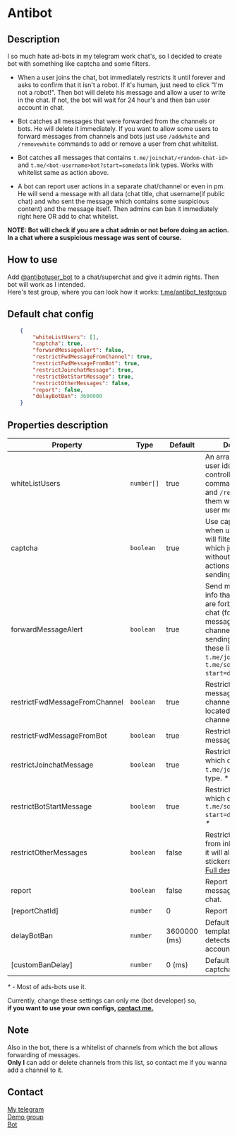 # Antibot

## Description

I so much hate ad-bots in my telegram work chat's, so I decided to create bot with something like captcha and some filters.  

- When a user joins the chat, bot immediately restricts it until forever and asks to confirm that it isn't a robot. If it's human, just need to click "I'm not a robot!". Then bot will delete his message and allow a user to write in the chat. If not, the bot will wait for 24 hour's and then ban user account in chat.  

- Bot catches all messages that were forwarded from the channels or bots. He will delete it immediately. If you want to allow some users to forward messages from channels and bots just use `/addwhite` and `/removewhite` commands to add or remove a user from chat whitelist.

- Bot catches all messages that contains `t.me/joinchat/<random-chat-id>` and `t.me/<bot-username>bot?start=somedata` link types. Works with whitelist same as action above.

- A bot can report user actions in a separate chat/channel or even in pm. He will send a message with all data (chat title, chat username(if public chat) and who sent the message which contains some suspicious content) and the message itself. Then admins can ban it immediately right here OR add to chat whitelist.  

**NOTE: Bot will check if you are a chat admin or not before doing an action. In a chat where a suspicious message was sent of course.**  

## How to use

Add [@antibotuser_bot](https://t.me/antibotuser_bot) to a chat/superchat and give it admin rights. Then bot will work as I intended.  
Here's test group, where you can look how it works: [t.me/antibot_testgroup](https://t.me/antibot_testgroup)

## Default chat config

```json
    {
        "whiteListUsers": [],
        "captcha": true,
        "forwardMessageAlert": false,
        "restrictFwdMessageFromChannel": true,
        "restrictFwdMessageFromBot": true,
        "restrictJoinchatMessage": true,
        "restrictBotStartMessage": true,
        "restrictOtherMessages": false,
        "report": false,
        "delayBotBan": 3600000
    }
```

## Properties description

| Property | Type | Default | Description |  
| - | - | - | - |
| whiteListUsers | `number[]` | true |An array of whitelisted user ids. Can be controlled with commands `/addwhite` and `/removewhite` (Use them with *reply* on user message). |  
| captcha | `boolean` | true | Use captcha feature when user join chat. (It will filter these bots which just join chat without any other actions except sending ads.) |
| forwardMessageAlert | `boolean` | true | Send message with info that some actions are forbidden in this chat (forwarding message from channel, from bot or sending message with these links type: `t.me/joinchat` and `t.me/somebotusername?start=data`) |
| restrictFwdMessageFromChannel | `boolean` | true | Restrict forwarding message from channels which not located in white channels list. _*_|
| restrictFwdMessageFromBot | `boolean` | true | Restrict forwarding message from bots. |
| restrictJoinchatMessage | `boolean` | true | Restrict messages which contains `t.me/joinchat` links type. _*_ |
| restrictBotStartMessage | `boolean` | true | Restrict messages which contains `t.me/somebotusername?start=data` links type. _*_ |
| restrictOtherMessages | `boolean` | false | Restrict messages from inline bots. (Yes, it will also disable gifs, stickers and games. [Full description](https://core.telegram.org/bots/api#restrictchatmember).) |
| report | `boolean` | false | Report suspicious messages to report chat. |
| [reportChatId] | `number` | 0 | Report chat id |
| delayBotBan | `number` | 3600000 (ms) | Default ban delay if template detector detects bot-like account. |
| [customBanDelay] | `number` | 0 (ms) | Default ban delay for captcha. |

_*_ - Most of ads-bots use it.

Currently, change these settings can only me (bot developer) so,  
**if you want to use your own configs, [contact me.](#contact)**

## Note

Also in the bot, there is a whitelist of channels from which the bot allows forwarding of messages.  
**Only I** can add or delete channels from this list, so contact me if you wanna add a channel to it.

## Contact

[My telegram](https://t.me/ejnshtein)  
[Demo group](https://t.me/antibot_testgroup)  
[Bot](https://t.me/antibotuser_bot)
